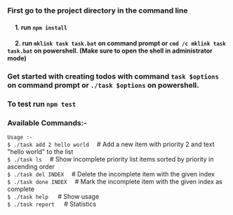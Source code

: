 
### First go to the project directory in the command line
#### &emsp; 1. run ```npm install```
#### &emsp; 2. run ```mklink task task.bat``` on command prompt or ```cmd /c mklink task task.bat``` on powershell. (Make sure to open the shell in administrator mode)

### Get started with creating todos with command ```task $options``` on command prompt or ```./task $options``` on powershell.

### To test run ```npm test```


### Available Commands:-
`Usage :-`<br />
`$ ./task add 2 hello world`&emsp;    # Add a new item with priority 2 and text "hello world" to the list<br />
`$ ./task ls`&emsp;               # Show incomplete priority list items sorted by priority in ascending order<br />
`$ ./task del INDEX`&emsp;          # Delete the incomplete item with the given index<br />
`$ ./task done INDEX`&emsp;           # Mark the incomplete item with the given index as complete<br />
`$ ./task help` &emsp;               # Show usage<br />
`$ ./task report` &emsp;           # Statistics<br />
